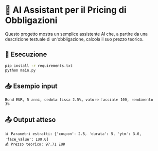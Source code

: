 
# 💼 AI Assistant per il Pricing di Obbligazioni

Questo progetto mostra un semplice assistente AI che, a partire da una descrizione testuale di un'obbligazione, calcola il suo prezzo teorico.

## 🔧 Esecuzione

```bash
pip install -r requirements.txt
python main.py
```

## 📥 Esempio input

```
Bond EUR, 5 anni, cedola fissa 2.5%, valore facciale 100, rendimento 3%
```

## 📤 Output atteso

```
📊 Parametri estratti: {'coupon': 2.5, 'durata': 5, 'ytm': 3.0, 'face_value': 100.0}
💰 Prezzo teorico: 97.71 EUR
```
